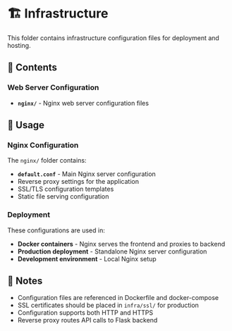 # 🏗️ Infrastructure

This folder contains infrastructure configuration files for deployment and hosting.

## 📁 Contents

### **Web Server Configuration**
- **`nginx/`** - Nginx web server configuration files

## 🔧 Usage

### **Nginx Configuration**
The `nginx/` folder contains:
- **`default.conf`** - Main Nginx server configuration
- Reverse proxy settings for the application
- SSL/TLS configuration templates
- Static file serving configuration

### **Deployment**
These configurations are used in:
- **Docker containers** - Nginx serves the frontend and proxies to backend
- **Production deployment** - Standalone Nginx server configuration
- **Development environment** - Local Nginx setup

## 📝 Notes

- Configuration files are referenced in Dockerfile and docker-compose
- SSL certificates should be placed in `infra/ssl/` for production
- Configuration supports both HTTP and HTTPS
- Reverse proxy routes API calls to Flask backend
